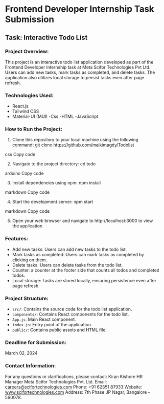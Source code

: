 # Frontend Developer Internship Task Submission

## Task: Interactive Todo List

### Project Overview:
This project is an interactive todo list application developed as part of the Frontend Developer Internship task at Meta Scifor Technologies Pvt Ltd. Users can add new tasks, mark tasks as completed, and delete tasks. The application also utilizes local storage to persist tasks even after page refresh.

### Technologies Used:
- React.js
- Tailwind CSS
- Material-UI (MUI)
-Css
-HTML
-JavaScript

### How to Run the Project:
1. Clone this repository to your local machine using the following command:
git clone <https://github.com/maikimagdy/Todolist>

css
Copy code

2. Navigate to the project directory:
cd todo

arduino
Copy code

3. Install dependencies using npm:
npm install

markdown
Copy code

4. Start the development server:
npm start

markdown
Copy code

5. Open your web browser and navigate to http://localhost:3000 to view the application.

### Features:
- Add new tasks: Users can add new tasks to the todo list.
- Mark tasks as completed: Users can mark tasks as completed by clicking on them.
- Delete tasks: Users can delete tasks from the todo list.
- Counter: a counter at the footer side that counts all todos and completed todos.
- Local storage: Tasks are stored locally, ensuring persistence even after page refresh.

### Project Structure:
- `src/`: Contains the source code for the todo list application.
- `components/`: Contains React components for the todo list.
- `App.js`: Main React component.
- `index.js`: Entry point of the application.
- `public/`: Contains public assets and HTML file.

### Deadline for Submission:
March 02, 2024

### Contact Information:
For any questions or clarifications, please contact:
Kiran Kishore
HR Manager
Meta Scifor Technologies Pvt. Ltd.
Email: careers@scifortechnologies.com
Phone: +91 62351 87933
Website: www.scifortechnologies.com
Address: 7th Phase JP Nagar, Bangalore - 560078.
